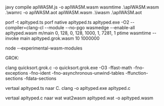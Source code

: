 #
javy compile aplWASM.js -o aplWASM.wasm
wasmtime .\aplWASM.wasm
.\wamrc -o aplWASM.aot aplWASM.wasm
.\iwasm .\aplWASM.aot


porf -t apltyped.ts 
porf native apltyped.ts apltyped.exe  -O2 --compiler=clang-cl --module --no-pgo
wasmedge --enable-all apltyped.wasm m/main 0, 128, 0, 128, 1000, 1, 7281, 1
ptime wasmtime --invoke main apltyped.grok.wasm 10 1000000

node --experimental-wasm-modules

GROK:

clang quicksort.grok.c -o quicksort.grok.exe -O3   -ffast-math -fno-exceptions -fno-ident -fno-asynchronous-unwind-tables -ffunction-sections -fdata-sections 

vertaal apltyped.ts naar C.
clang -o apltyped.exe apltyped.c

vertaal apltyped.c naar wat
wat2wasm apltyped.wat -o apltyped.wasm